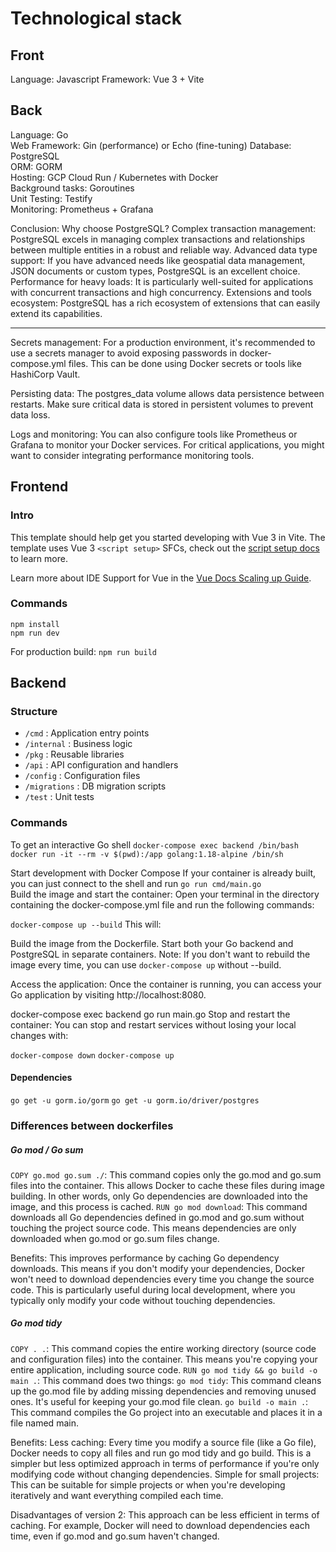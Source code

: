 # Technological stack
## Front
Language: Javascript
Framework: Vue 3 + Vite

## Back
Language: Go  
Web Framework: Gin (performance) or Echo (fine-tuning)
Database: PostgreSQL  
ORM: GORM  
Hosting: GCP Cloud Run / Kubernetes with Docker  
Background tasks: Goroutines  
Unit Testing: Testify  
Monitoring: Prometheus + Grafana  

Conclusion: Why choose PostgreSQL?
Complex transaction management: PostgreSQL excels in managing complex transactions and relationships between multiple entities in a robust and reliable way.
Advanced data type support: If you have advanced needs like geospatial data management, JSON documents or custom types, PostgreSQL is an excellent choice.
Performance for heavy loads: It is particularly well-suited for applications with concurrent transactions and high concurrency.
Extensions and tools ecosystem: PostgreSQL has a rich ecosystem of extensions that can easily extend its capabilities.

---- 
Secrets management: For a production environment, it's recommended to use a secrets manager to avoid exposing passwords in docker-compose.yml files. This can be done using Docker secrets or tools like HashiCorp Vault.

Persisting data: The postgres_data volume allows data persistence between restarts. Make sure critical data is stored in persistent volumes to prevent data loss.

Logs and monitoring: You can also configure tools like Prometheus or Grafana to monitor your Docker services. For critical applications, you might want to consider integrating performance monitoring tools.

## Frontend
### Intro
This template should help get you started developing with Vue 3 in Vite. The template uses Vue 3 `<script setup>` SFCs, check out the [script setup docs](https://v3.vuejs.org/api/sfc-script-setup.html#sfc-script-setup) to learn more.

Learn more about IDE Support for Vue in the [Vue Docs Scaling up Guide](https://vuejs.org/guide/scaling-up/tooling.html#ide-support).


### Commands
`npm install`  
`npm run dev`

For production build: `npm run build`

## Backend
### Structure
- `/cmd` : Application entry points
- `/internal` : Business logic
- `/pkg` : Reusable libraries
- `/api` : API configuration and handlers
- `/config` : Configuration files
- `/migrations` : DB migration scripts
- `/test` : Unit tests

### Commands
To get an interactive Go shell
`docker-compose exec backend /bin/bash`
`docker run -it --rm -v $(pwd):/app golang:1.18-alpine /bin/sh`

Start development with Docker Compose
If your container is already built, you can just connect to the shell and run `go run cmd/main.go`  
Build the image and start the container: Open your terminal in the directory containing the docker-compose.yml file and run the following commands:

`docker-compose up --build`
This will:

Build the image from the Dockerfile.
Start both your Go backend and PostgreSQL in separate containers.
Note: If you don't want to rebuild the image every time, you can use `docker-compose up` without --build.

Access the application: Once the container is running, you can access your Go application by visiting http://localhost:8080.

docker-compose exec backend go run main.go
Stop and restart the container:
You can stop and restart services without losing your local changes with:

`docker-compose down`
`docker-compose up`

#### Dependencies
`go get -u gorm.io/gorm`
`go get -u gorm.io/driver/postgres`

### Differences between dockerfiles

##### Go mod / Go sum
`COPY go.mod go.sum ./`: This command copies only the go.mod and go.sum files into the container. This allows Docker to cache these files during image building. In other words, only Go dependencies are downloaded into the image, and this process is cached.
`RUN go mod download`: This command downloads all Go dependencies defined in go.mod and go.sum without touching the project source code. This means dependencies are only downloaded when go.mod or go.sum files change.

Benefits:
This improves performance by caching Go dependency downloads. This means if you don't modify your dependencies, Docker won't need to download dependencies every time you change the source code. This is particularly useful during local development, where you typically only modify your code without touching dependencies.

##### Go mod tidy
`COPY . .`: This command copies the entire working directory (source code and configuration files) into the container. This means you're copying your entire application, including source code.
`RUN go mod tidy && go build -o main .`: This command does two things:
`go mod tidy`: This command cleans up the go.mod file by adding missing dependencies and removing unused ones. It's useful for keeping your go.mod file clean.
`go build -o main .`: This command compiles the Go project into an executable and places it in a file named main.

Benefits:
Less caching: Every time you modify a source file (like a Go file), Docker needs to copy all files and run go mod tidy and go build. This is a simpler but less optimized approach in terms of performance if you're only modifying code without changing dependencies.
Simple for small projects: This can be suitable for simple projects or when you're developing iteratively and want everything compiled each time.

Disadvantages of version 2:
This approach can be less efficient in terms of caching. For example, Docker will need to download dependencies each time, even if go.mod and go.sum haven't changed.

